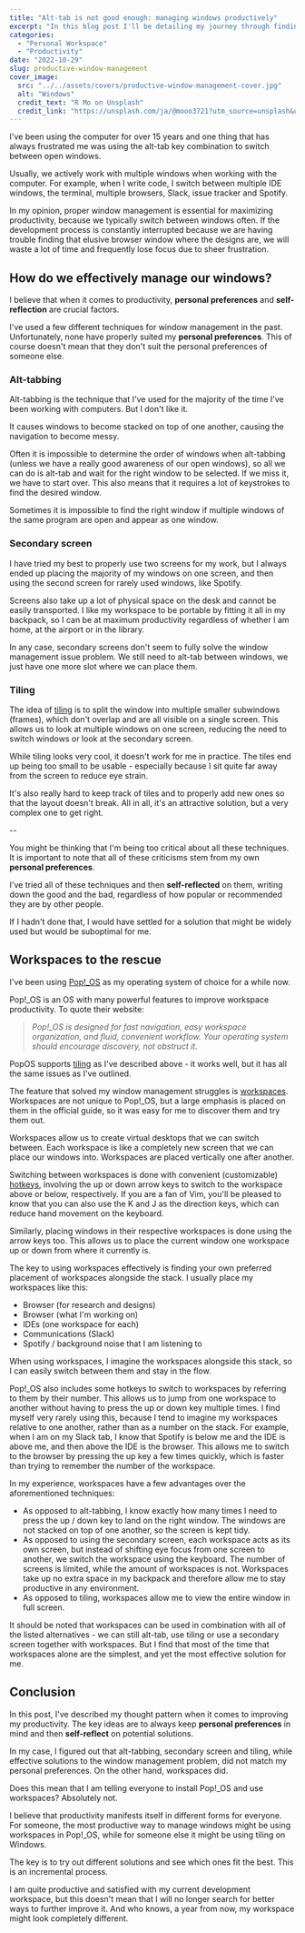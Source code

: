 ```yaml
---
title: "Alt-tab is not good enough: managing windows productively"
excerpt: "In this blog post I'll be detailing my journey through finding a good window management solution, while also describing an important concept underlying all productivity-boosting techniques."
categories:
  - "Personal Workspace"
  - "Productivity"
date: "2022-10-29"
slug: productive-window-management
cover_image:
  src: "../../assets/covers/productive-window-management-cover.jpg"
  alt: "Windows"
  credit_text: "R Mo on Unsplash"
  credit_link: "https://unsplash.com/ja/@mooo3721?utm_source=unsplash&utm_medium=referral&utm_content=creditCopyText"
---
```


I've been using the computer for over 15 years and one thing that has always frustrated me was using the alt-tab key combination to switch between open windows.

Usually, we actively work with multiple windows when working with the computer. For example, when I write code, I switch between multiple IDE windows, the terminal, multiple browsers, Slack, issue tracker and Spotify.

In my opinion, proper window management is essential for maximizing productivity, because we typically switch between windows often. If the development process is constantly interrupted because we are having trouble finding that elusive browser window where the designs are, we will waste a lot of time and frequently lose focus due to sheer frustration.

## How do we effectively manage our windows?

I believe that when it comes to productivity, **personal preferences** and **self-reflection** are crucial factors.

I've used a few different techniques for window management in the past. Unfortunately, none have properly suited my **personal preferences**. This of course doesn't mean that they don't suit the personal preferences of someone else.

### Alt-tabbing

Alt-tabbing is the technique that I've used for the majority of the time I've been working with computers. But I don't like it.

It causes windows to become stacked on top of one another, causing the navigation to become messy.

Often it is impossible to determine the order of windows when alt-tabbing (unless we have a really good awareness of our open windows), so all we can do is alt-tab and wait for the right window to be selected. If we miss it, we have to start over. This also means that it requires a lot of keystrokes to find the desired window.

Sometimes it is impossible to find the right window if multiple windows of the same program are open and appear as one window.

### Secondary screen

I have tried my best to properly use two screens for my work, but I always ended up placing the majority of my windows on one screen, and then using the second screen for rarely used windows, like Spotify.

Screens also take up a lot of physical space on the desk and cannot be easily transported. I like my workspace to be portable by fitting it all in my backpack, so I can be at maximum productivity regardless of whether I am home, at the airport or in the library.

In any case, secondary screens don't seem to fully solve the window management issue problem. We still need to alt-tab between windows, we just have one more slot where we can place them.

### Tiling

The idea of [tiling](https://en.wikipedia.org/wiki/Tiling_window_manager) is to split the window into multiple smaller subwindows (frames), which don't overlap and are all visible on a single screen. This allows us to look at multiple windows on one screen, reducing the need to switch windows or look at the secondary screen.

While tiling looks very cool, it doesn't work for me in practice. The tiles end up being too small to be usable - especially because I sit quite far away from the screen to reduce eye strain.

It's also really hard to keep track of tiles and to properly add new ones so that the layout doesn't break. All in all, it's an attractive solution, but a very complex one to get right.

--

You might be thinking that I'm being too critical about all these techniques. It is important to note that all of these criticisms stem from my own **personal preferences**.

I've tried all of these techniques and then **self-reflected** on them, writing down the good and the bad, regardless of how popular or recommended they are by other people.

If I hadn't done that, I would have settled for a solution that might be widely used but would be suboptimal for me.

## Workspaces to the rescue

I've been using [Pop!\_OS](https://pop.system76.com/) as my operating system of choice for a while now.

Pop!\_OS is an OS with many powerful features to improve workspace productivity. To quote their website:

> _Pop!\_OS is designed for fast navigation, easy workspace organization, and fluid, convenient workflow. Your operating system should encourage discovery, not obstruct it._

PopOS supports [tiling](https://www.youtube.com/watch?v=-fltwBKsMY0) as I've described above - it works well, but it has all the same issues as I've outlined.

The feature that solved my window management struggles is [workspaces](https://www.youtube.com/watch?v=USQjxLP1Z5k). Workspaces are not unique to Pop!\_OS, but a large emphasis is placed on them in the official guide, so it was easy for me to discover them and try them out.

Workspaces allow us to create virtual desktops that we can switch between. Each workspace is like a completely new screen that we can place our windows into. Workspaces are placed vertically one after another.

Switching between workspaces is done with convenient (customizable) [hotkeys](https://support.system76.com/articles/pop-keyboard-shortcuts/), involving the up or down arrow keys to switch to the workspace above or below, respectively. If you are a fan of Vim, you'll be pleased to know that you can also use the K and J as the direction keys, which can reduce hand movement on the keyboard.

Similarly, placing windows in their respective workspaces is done using the arrow keys too. This allows us to place the current window one workspace up or down from where it currently is.

The key to using workspaces effectively is finding your own preferred placement of workspaces alongside the stack. I usually place my workspaces like this:

- Browser (for research and designs)
- Browser (what I'm working on)
- IDEs (one workspace for each)
- Communications (Slack)
- Spotify / background noise that I am listening to

When using workspaces, I imagine the workspaces alongside this stack, so I can easily switch between them and stay in the flow.

Pop!\_OS also includes some hotkeys to switch to workspaces by referring to them by their number. This allows us to jump from one workspace to another without having to press the up or down key multiple times. I find myself very rarely using this, because I tend to imagine my workspaces relative to one another, rather than as a number on the stack. For example, when I am on my Slack tab, I know that Spotify is below me and the IDE is above me, and then above the IDE is the browser. This allows me to switch to the browser by pressing the up key a few times quickly, which is faster than trying to remember the number of the workspace.

In my experience, workspaces have a few advantages over the aforementioned techniques:

- As opposed to alt-tabbing, I know exactly how many times I need to press the up / down key to land on the right window. The windows are not stacked on top of one another, so the screen is kept tidy.
- As opposed to using the secondary screen, each workspace acts as its own screen, but instead of shifting eye focus from one screen to another, we switch the workspace using the keyboard. The number of screens is limited, while the amount of workspaces is not. Workspaces take up no extra space in my backpack and therefore allow me to stay productive in any environment.
- As opposed to tiling, workspaces allow me to view the entire window in full screen.

It should be noted that workspaces can be used in combination with all of the listed alternatives - we can still alt-tab, use tiling or use a secondary screen together with workspaces. But I find that most of the time that workspaces alone are the simplest, and yet the most effective solution for me.

## Conclusion

In this post, I've described my thought pattern when it comes to improving my productivity. The key ideas are to always keep **personal preferences** in mind and then **self-reflect** on potential solutions.

In my case, I figured out that alt-tabbing, secondary screen and tiling, while effective solutions to the window management problem, did not match my personal preferences. On the other hand, workspaces did.

Does this mean that I am telling everyone to install Pop!\_OS and use workspaces? Absolutely not.

I believe that productivity manifests itself in different forms for everyone. For someone, the most productive way to manage windows might be using workspaces in Pop!\_OS, while for someone else it might be using tiling on Windows.

The key is to try out different solutions and see which ones fit the best. This is an incremental process.

I am quite productive and satisfied with my current development workspace, but this doesn't mean that I will no longer search for better ways to further improve it. And who knows, a year from now, my workspace might look completely different.
